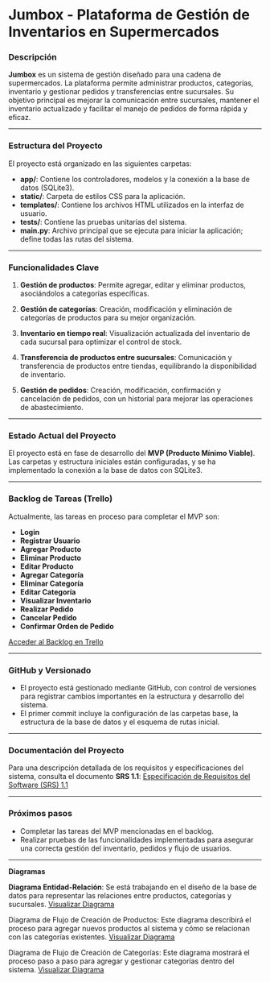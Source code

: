 # Jumbox - Plataforma de Gestión de Inventarios en Supermercados

### Descripción
**Jumbox** es un sistema de gestión diseñado para una cadena de supermercados. La plataforma permite administrar productos, categorías, inventario y gestionar pedidos y transferencias entre sucursales. Su objetivo principal es mejorar la comunicación entre sucursales, mantener el inventario actualizado y facilitar el manejo de pedidos de forma rápida y eficaz.

---


### Estructura del Proyecto

El proyecto está organizado en las siguientes carpetas:

- **app/**: Contiene los controladores, modelos y la conexión a la base de datos (SQLite3).
- **static/**: Carpeta de estilos CSS para la aplicación.
- **templates/**: Contiene los archivos HTML utilizados en la interfaz de usuario.
- **tests/**: Contiene las pruebas unitarias del sistema.
- **main.py**: Archivo principal que se ejecuta para iniciar la aplicación; define todas las rutas del sistema.

---


### Funcionalidades Clave

1. **Gestión de productos**: Permite agregar, editar y eliminar productos, asociándolos a categorías específicas.
   
2. **Gestión de categorías**: Creación, modificación y eliminación de categorías de productos para su mejor organización.

3. **Inventario en tiempo real**: Visualización actualizada del inventario de cada sucursal para optimizar el control de stock.

4. **Transferencia de productos entre sucursales**: Comunicación y transferencia de productos entre tiendas, equilibrando la disponibilidad de inventario.

5. **Gestión de pedidos**: Creación, modificación, confirmación y cancelación de pedidos, con un historial para mejorar las operaciones de abastecimiento.

---

### Estado Actual del Proyecto

El proyecto está en fase de desarrollo del **MVP (Producto Mínimo Viable)**. Las carpetas y estructura iniciales están configuradas, y se ha implementado la conexión a la base de datos con SQLite3.

---

### Backlog de Tareas (Trello)

Actualmente, las tareas en proceso para completar el MVP son:

- **Login**
- **Registrar Usuario**
- **Agregar Producto**
- **Eliminar Producto**
- **Editar Producto**
- **Agregar Categoría**
- **Eliminar Categoría**
- **Editar Categoría**
- **Visualizar Inventario**
- **Realizar Pedido**
- **Cancelar Pedido**
- **Confirmar Orden de Pedido**

[Acceder al Backlog en Trello](https://trello.com/invite/b/66e81fbbdd986ae76be41432/ATTI316dd4aa424008233ab8e7e63e6db5448F102F17/trabajo-python)


---


### GitHub y Versionado

- El proyecto está gestionado mediante GitHub, con control de versiones para registrar cambios importantes en la estructura y desarrollo del sistema.
- El primer commit incluye la configuración de las carpetas base, la estructura de la base de datos y el esquema de rutas inicial.

---

### Documentación del Proyecto

Para una descripción detallada de los requisitos y especificaciones del sistema, consulta el documento **SRS 1.1**: 
[Especificación de Requisitos del Software (SRS) 1.1](https://docs.google.com/document/d/1NW1u7IR9rL5aLbes2KhzWpooiADpHZZXL9GZh_jC1Ac/edit?usp=sharing)

---

### Próximos pasos

- Completar las tareas del MVP mencionadas en el backlog.
- Realizar pruebas de las funcionalidades implementadas para asegurar una correcta gestión del inventario, pedidos y flujo de usuarios.

---
**Diagramas**

**Diagrama Entidad-Relación**: Se está trabajando en el diseño de la base de datos para representar las relaciones entre productos, categorías y sucursales.
[Visualizar Diagrama](https://drive.google.com/file/d/1xe1qN12Ag5GsJhHbZIETTuqzBWr5H9Tt/view?usp=sharing)

Diagrama de Flujo de Creación de Productos: Este diagrama describirá el proceso para agregar nuevos productos al sistema y cómo se relacionan con las categorías existentes.
[Visualizar Diagrama](https://drive.google.com/file/d/18f7bv5xovs5DMgGNtxE6sXY1eDpMWt4O/view?usp=sharing)


Diagrama de Flujo de Creación de Categorías: Este diagrama mostrará el proceso paso a paso para agregar y gestionar categorías dentro del sistema.
[Visualizar Diagrama](https://drive.google.com/file/d/1lrYm0kE8UjbqD7Qw6xXH3JdOS3DqIzvB/view?usp=sharing)


